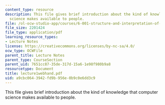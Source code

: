 ```yaml
---
content_type: resource
description: This file gives brief introduction about the kind of knowledge that computer
  science makes available to people.
file: /ol-ocw-studio-app/courses/6-001-structure-and-interpretation-of-computer-programs-spring-2005/a9cbc0643942fd9b956e0b9c0e6dd3c9_lecture1webhand.pdf
file_size: 2201424
file_type: application/pdf
learning_resource_types:
- Lecture Notes
license: https://creativecommons.org/licenses/by-nc-sa/4.0/
ocw_type: OCWFile
parent_title: Lecture Notes
parent_type: CourseSection
parent_uid: 7651cc87-35de-317d-15a6-1e98f980b9a8
resourcetype: Document
title: lecture1webhand.pdf
uid: a9cbc064-3942-fd9b-956e-0b9c0e6dd3c9
---
```

This file gives brief introduction about the kind of knowledge that computer science makes available to people.